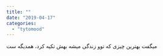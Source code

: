 ```yaml
---
title: ""
date: "2019-04-17"
categories: 
  - "tytomood"
---
```


میگفت بهترین چیزی که توو زندگی میشه بهش تکیه کرد، همدیگه ست
